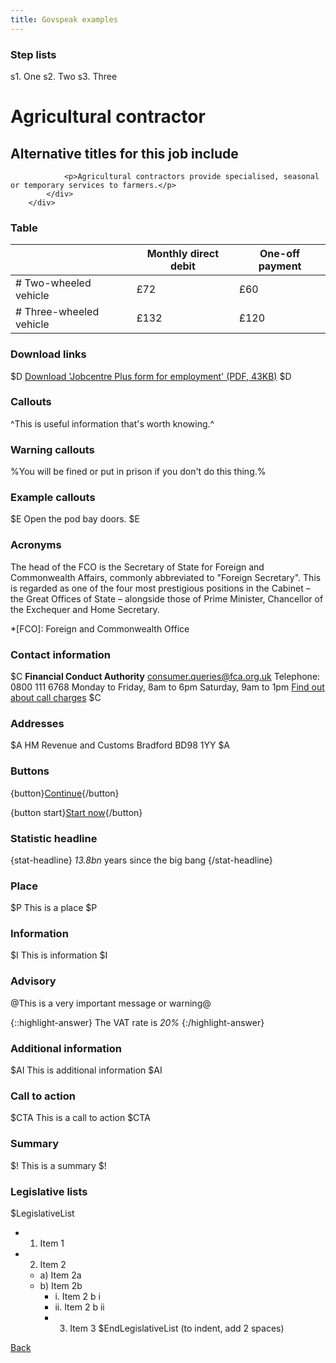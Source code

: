 ```yaml
---
title: Govspeak examples
---
```


### Step lists

s1. One
s2. Two
s3. Three

<div class="govuk-grid-row">
            <div class="govuk-grid-column-two-thirds">
                <h1 data-gtm-vis-first-on-screen-8675592_489="171" data-gtm-vis-recent-on-screen-8675592_489="12444" data-gtm-vis-total-visible-time-8675592_489="100" data-gtm-vis-has-fired-8675592_489="1"> Agricultural contractor</h1>
                <h2 class="govuk-!-margin-top-5 govuk-!-margin-bottom-3" data-gtm-vis-polling-id-8675592_495="267" data-gtm-vis-polling-id-8675592_424="268"><span class="sr-hidden">Alternative titles for this job include </span></h2>

                <p>Agricultural contractors provide specialised, seasonal or temporary services to farmers.</p>
            </div>
        </div>


### Table

|                                  | Monthly direct debit    | One-off payment    |
| -------------------------------- | ----------------------- | ------------------ |
| # Two-wheeled vehicle            | £72                     | £60                |
| # Three-wheeled vehicle          | £132                    | £120               |

### Download links

$D
[Download 'Jobcentre Plus form for employment' (PDF, 43KB)](http://example.com/example.pdf)
$D

### Callouts

^This is useful information that's worth knowing.^

### Warning callouts

%You will be fined or put in prison if you don't do this thing.%

### Example callouts

$E
Open the pod bay doors.
$E

### Acronyms

The head of the FCO is the Secretary of State for Foreign and Commonwealth
Affairs, commonly abbreviated to "Foreign Secretary". This is regarded as one
of the four most prestigious positions in the Cabinet – the Great Offices of
State – alongside those of Prime Minister, Chancellor of the Exchequer and Home
Secretary.

*[FCO]: Foreign and Commonwealth Office

### Contact information

$C
**Financial Conduct Authority**
<consumer.queries@fca.org.uk>
Telephone: 0800 111 6768
Monday to Friday, 8am to 6pm
Saturday, 9am to 1pm
[Find out about call charges](/call-charges)
$C

### Addresses

$A
HM Revenue and Customs
Bradford
BD98 1YY
$A

### Buttons

{button}[Continue](https://gov.uk/random){/button}

{button start}[Start now](https://gov.uk/random){/button}


### Statistic headline

{stat-headline}
*13.8bn* years since the big bang
{/stat-headline}

### Place

$P
This is a place
$P

### Information

$I
This is information
$I

### Advisory

@This is a very important message or warning@

{::highlight-answer}
The VAT rate is *20%*
{:/highlight-answer}

### Additional information

$AI
This is additional information
$AI

### Call to action

$CTA
This is a call to action
$CTA

### Summary

$!
This is a summary
$!

### Legislative lists

$LegislativeList
* 1. Item 1
* 2. Item 2
  * a) Item 2a
  * b) Item 2b
    * i. Item 2 b i
    * ii. Item 2 b ii
    * 3. Item 3
$EndLegislativeList
(to indent, add 2 spaces)

<a href="#" class="govuk-back-link">Back</a>

